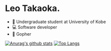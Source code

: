 # Leo Takaoka.

- 📝 Undergraduate student at University of Kobe
- 💻 Software developer
- 💎 Gopher

[![Anurag's github stats](https://github-readme-stats.vercel.app/api?username=Le0tk0k&theme=react)](https://github.com/anuraghazra/github-readme-stats)
[![Top Langs](https://github-readme-stats.vercel.app/api/top-langs/?username=Le0tk0k&layout=compact&hide=Ruby,html&langs_count=7&theme=react)](https://github.com/anuraghazra/github-readme-stats)
